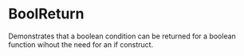 # BoolReturn

Demonstrates that a boolean condition can be returned for a boolean function wihout the need for an if construct.
